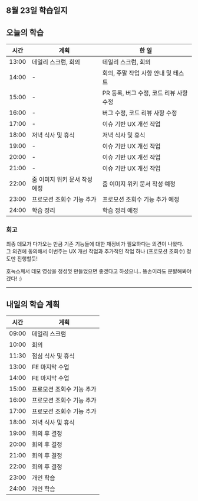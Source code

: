 ## 8월 23일 학습일지

## 오늘의 학습

| 시간  | 계획                          | 한 일                                   |
| ----- | ----------------------------- | --------------------------------------- |
| 13:00 | 데일리 스크럼, 회의           | 데일리 스크럼, 회의                     |
| 14:00 | -                             | 회의, 주말 작업 사항 안내 및 테스트     |
| 15:00 | -                             | PR 등록, 버그 수정, 코드 리뷰 사항 수정 |
| 16:00 | -                             | 버그 수정, 코드 리뷰 사항 수정          |
| 17:00 | -                             | 이슈 기반 UX 개선 작업                  |
| 18:00 | 저녁 식사 및 휴식             | 저녁 식사 및 휴식                       |
| 19:00 | -                             | 이슈 기반 UX 개선 작업                  |
| 20:00 | -                             | 이슈 기반 UX 개선 작업                  |
| 21:00 | -                             | 이슈 기반 UX 개선 작업                  |
| 22:00 | 줌 이미지 위키 문서 작성 예정 | 줌 이미지 위키 문서 작성 예정           |
| 23:00 | 프로모션 조회수 기능 추가     | 프로모션 조회수 기능 추가 예정          |
| 24:00 | 학습 정리                     | 학습 정리 예정                          |

### 회고

최종 데모가 다가오는 만큼 기존 기능들에 대한 재정비가 필요하다는 의견이 나왔다.  
그 의견에 동의해서 이번주는 UX 개선 작업과 추가적인 작업 하나 (프로모션 조회수) 정도만 진행할듯!

호눅스께서 데모 영상을 정성껏 만들었으면 좋겠다고 하셨으니.. 똥손이라도 분발해봐야겠다! :)

---

## 내일의 학습 계획

| 시간  | 계획                      |
| ----- | ------------------------- |
| 09:00 | 데일리 스크럼             |
| 10:00 | 회의                      |
| 11:30 | 점심 식사 및 휴식         |
| 13:00 | FE 마지막 수업            |
| 14:00 | FE 마지막 수업            |
| 15:00 | 프로모션 조회수 기능 추가 |
| 16:00 | 프로모션 조회수 기능 추가 |
| 17:00 | 프로모션 조회수 기능 추가 |
| 18:00 | 저녁 식사 및 휴식         |
| 19:00 | 회의 후 결정              |
| 20:00 | 회의 후 결정              |
| 21:00 | 회의 후 결정              |
| 22:00 | 회의 후 결정              |
| 23:00 | 개인 학습                 |
| 24:00 | 개인 학습                 |
